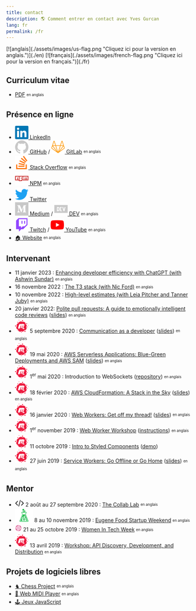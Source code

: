 ```yaml
---
title: contact
description: 🌎 Comment entrer en contact avec Yves Gurcan
lang: fr
permalink: /fr
---
```


<span id="flag">
[![anglais](./assets/images/us-flag.png "Cliquez ici pour la version en anglais.")](./en)
[![français](./assets/images/french-flag.png "Cliquez ici pour la version en français.")](./fr)
</span>

## Curriculum vitae

- [PDF](https://yvesgurcan.com/resume.pdf) <sub><sup>en anglais</sup></sub>

## Présence en ligne

- [![LinkedIn](./assets/images/social-media/linkedin.svg) LinkedIn](https://www.linkedin.com/in/yvesgurcan/?locale=fr_FR)
- [![GitHub](./assets/images/social-media/github.svg) GitHub](https://github.com/yvesgurcan) / [![LinkedIn](./assets/images/social-media/gitlab.svg) GitLab](https://gitlab.com/yvesgurcan) <sub><sup>en anglais</sup></sub>
- [![Stack Overflow](./assets/images/social-media/stackoverflow.svg) Stack Overflow](https://stackoverflow.com/users/11439562/yves-gurcan) <sub><sup>en anglais</sup></sub>
- [![NPM](./assets/images/social-media/npm.svg) NPM](https://www.npmjs.com/~yvesgurcan) <sub><sup>en anglais</sup></sub>
- [![Twitter](./assets/images/social-media/twitter.svg) Twitter](https://twitter.com/YvesGurcanFR)
- [![Medium](./assets/images/social-media/medium.svg) Medium](https://medium.com/@yvesgurcan) / [![DEV](./assets/images/social-media/dev.svg) DEV](https://dev.to/yvesgurcan) <sub><sup>en anglais</sup></sub>
- [![Twitch](./assets/images/social-media/twitch.svg) Twitch](https://www.twitch.tv/letoseldon/videos) / [![YouTube](./assets/images/social-media/youtube.svg) YouTube](https://www.youtube.com/channel/UCmNgbt5GFQfdwPOKaJ-NHYw/videos) <sub><sup>en anglais</sup></sub>
- [🏠 Website](https://yvesgurcan.com/) <sub><sup>en anglais</sup></sub>

## Intervenant

- 11 janvier 2023 : [Enhancing developer efficiency with ChatGPT (with Ashwin Sundar)](https://www.youtube.com/watch?v=w2nqCYvcBq0&t=150) <sub><sup>en anglais</sup>
- 16 novembre 2022 : [The T3 stack (with Nic Ford)](https://www.youtube.com/watch?v=eFJx7LdM7dg&t=456) <sub><sup>en anglais</sup>
- 10 novembre 2022 : [High-level estimates (with Leia Pitcher and Tanner Juby)](https://www.youtube.com/watch?v=I6ylMsBHWH8&t=74) <sub><sup>en anglais</sup>
- 20 janvier 2022:  [Polite pull requests: A guide to emotionally intelligent code reviews](https://www.youtube.com/watch?v=PY-r2T_tTXI&t=321) ([slides](https://slides.com/yvesgurcan/pr/)) <sub><sup>en anglais</sup>
- ![Meetup](./assets/images/social-media/meetup.svg) 5 septembre 2020 : [Communication as a developer](https://www.youtube.com/watch?v=JvEyHokLnak&t=1695) ([slides](https://docs.google.com/presentation/d/14kJTPHCVHsEmzqOLTqKCgL3QrwR7_BnIpN9oGJraT4c/edit)) <sub><sup>en anglais</sup>
- ![Meetup](./assets/images/social-media/meetup.svg) 19 mai 2020 : [AWS Serverless Applications: Blue-Green Deployments and AWS SAM](https://www.youtube.com/watch?v=uN3a8r4qeZY&t=1112) ([slides](https://slides.com/yvesgurcan/aws-sam)) <sub><sup>en anglais</sup></sub>
- ![Meetup](./assets/images/social-media/meetup.svg) 1<sup>er</sup> mai 2020 : Introduction to WebSockets ([repository](https://github.com/yvesgurcan/websocket-examples)) <sub><sup>en anglais</sup></sub>
- ![Meetup](./assets/images/social-media/meetup.svg) 18 février 2020 : [AWS CloudFormation: A Stack in the Sky](https://www.meetup.com/Portland-Serverless-Architecture-Meetup/events/268360327/) ([slides](https://slides.com/yvesgurcan/cloudformation#/)) <sub><sup>en anglais</sup></sub>
- ![Meetup](./assets/images/social-media/meetup.svg) 16 janvier 2020 : [Web Workers: Get off my thread!](https://www.meetup.com/front-end-small-talk/events/266240588/) ([slides](https://slides.com/yvesgurcan/webworkers)) <sub><sup>en anglais</sup></sub>
- ![Meetup](./assets/images/social-media/meetup.svg) 1<sup>er</sup> november 2019 : [Web Worker Workshop](https://www.youtube.com/watch?v=wjkUx7HR7NM&t=380) ([instructions](https://workers.yvesgurcan.com/workshop/)) <sub><sup>en anglais</sup></sub>
- ![Meetup](./assets/images/social-media/meetup.svg) 11 octobre 2019 : [Intro to Styled Components](https://www.meetup.com/Elm-Eug/events/qsrfjryznbpb/) ([demo](https://styled.yvesgurcan.com/#/fr))
- ![Meetup](./assets/images/social-media/meetup.svg) 27 juin 2019 : [Service Workers: Go Offline or Go Home](https://www.youtube.com/watch?v=Gzfux0xfwlY) ([slides](https://slides.com/yvesgurcan/sw#/)) <sub><sup>en anglais</sup></sub>

## Mentor


- <img src="./assets/images/social-media/sig-logo.png" height="18"> 2 août au 27 septembre 2020 : [The Collab Lab](https://the-collab-lab.codes/) <sub><sup>en anglais</sup></sub>
- ![Startup Weekend](./assets/images/social-media/startupweekend.svg) 8 au 10 novembre 2019 : [Eugene Food Startup Weekend](http://communities.techstars.com/usa/eugene/startup-weekend/14837) <sub><sup>en anglais</sup></sub>
- <img src="./assets/images/social-media/womenintech.png" height="18"> 21 au 25 octobre 2019 : [Women In Tech Week](https://redefiningwomenintech.com/event/women-in-tech-week-oct-21-25) <sub><sup>en anglais</sup></sub>
- ![Meetup](./assets/images/social-media/meetup.svg) 13 avril 2019 : [Workshop: API Discovery, Development, and Distribution](https://www.meetup.com/eugenewebdevs/events/260157602/) <sub><sup>en anglais</sup></sub>

## Projets de logiciels libres


- [♞ Chess Project](https://chessproject.yvesgurcan.com) <sub><sup>en anglais</sup></sub>
- [🎹 Web MIDI Player](https://midi.yvesgurcan.com) <sub><sup>en anglais</sup></sub>
- [🕹️ Jeux JavaScript](https://games.yvesgurcan.com/fr)

<!--
## Mettre en place un rendez-vous
<div class="calendly-inline-widget" data-url="https://calendly.com/yvesgurcan/chat" style="min-width:320px;height:630px;"></div>
<script type="text/javascript" src="https://assets.calendly.com/assets/external/widget.js"></script>
-->
